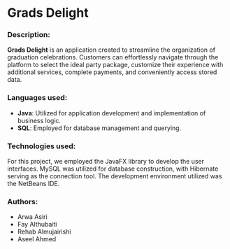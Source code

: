 # Grads Delight

### Description: 
**Grads Delight** is an application created to streamline the organization of graduation celebrations. Customers can effortlessly navigate through the platform to select the ideal party package, customize their experience with additional services, complete payments, and conveniently access stored data.


### Languages used: 
+ **Java**: Utilized for application development and implementation of business logic.
+ **SQL**: Employed for database management and querying.

### Technologies used:
For this project, we employed the JavaFX library to develop the user interfaces. MySQL was utilized for database construction, with Hibernate serving as the connection tool. The development environment utilized was the NetBeans IDE.

### Authors:
+ Arwa Asiri
+ Fay Althubaiti
+ Rehab Almujairishi
+ Aseel Ahmed
